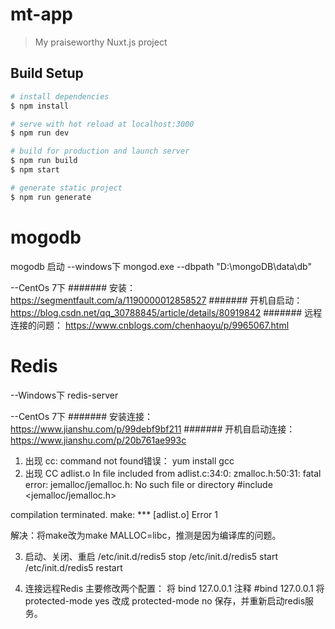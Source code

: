 # mt-app

> My praiseworthy Nuxt.js project

## Build Setup

``` bash
# install dependencies
$ npm install

# serve with hot reload at localhost:3000
$ npm run dev

# build for production and launch server
$ npm run build
$ npm start

# generate static project
$ npm run generate
```
# mogodb
mogodb 启动
--windows下
  mongod.exe --dbpath "D:\mongoDB\data\db"

--CentOs 7下
#######
  安装：
  https://segmentfault.com/a/1190000012858527
#######
  开机自启动：
  https://blog.csdn.net/qq_30788845/article/details/80919842
#######
  远程连接的问题：
  https://www.cnblogs.com/chenhaoyu/p/9965067.html

# Redis
--Windows下 
  redis-server

--CentOs 7下
#######
  安装连接：
  https://www.jianshu.com/p/99debf9bf211 
#######
  开机自启动连接：
  https://www.jianshu.com/p/20b761ae993c
1. 出现 cc: command not found错误：
  yum install gcc
2. 出现
    CC adlist.o
  In file included from adlist.c:34:0:
  zmalloc.h:50:31: fatal error: jemalloc/jemalloc.h: No such file or directory
  #include <jemalloc/jemalloc.h>
  
  compilation terminated.
  make: *** [adlist.o] Error 1

  解决：将make改为make MALLOC=libc，推测是因为编译库的问题。


3. 启动、关闭、重启
  /etc/init.d/redis5 stop
  /etc/init.d/redis5 start
  /etc/init.d/redis5 restart

4. 连接远程Redis
  主要修改两个配置：
  将 bind 127.0.0.1 注释      #bind 127.0.0.1
  将protected-mode yes  改成  protected-mode no
  保存，并重新启动redis服务。
